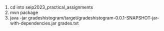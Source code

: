 1. cd into seip2023_practical_assignments 
2. mvn package
3. java -jar gradeshistogram/target/gradeshistogram-0.0.1-SNAPSHOT-jar-with-dependencies.jar grades.txt
